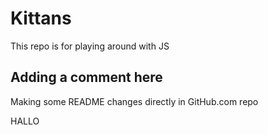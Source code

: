 # Kittans
This repo is for playing around with JS


## Adding a comment here

Making some README changes directly in GitHub.com repo


HALLO